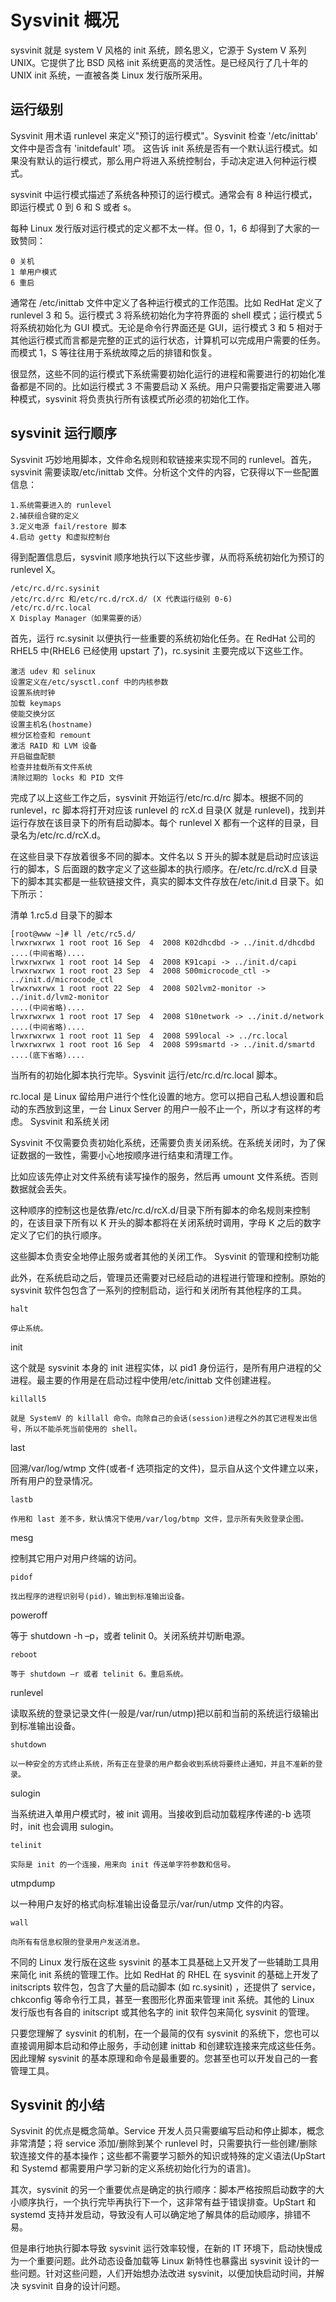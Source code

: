 # Sysvinit 概况

sysvinit 就是 system V 风格的 init 系统，顾名思义，它源于 System V 系列 UNIX。它提供了比 BSD 风格 init 系统更高的灵活性。是已经风行了几十年的 UNIX init 系统，一直被各类 Linux 发行版所采用。

## 运行级别

Sysvinit 用术语 runlevel 来定义"预订的运行模式"。Sysvinit 检查 '/etc/inittab' 文件中是否含有 'initdefault' 项。 这告诉 init 系统是否有一个默认运行模式。如果没有默认的运行模式，那么用户将进入系统控制台，手动决定进入何种运行模式。

sysvinit 中运行模式描述了系统各种预订的运行模式。通常会有 8 种运行模式，即运行模式 0 到 6 和 S 或者 s。

每种 Linux 发行版对运行模式的定义都不太一样。但 0，1，6 却得到了大家的一致赞同：

    0 关机
    1 单用户模式
    6 重启

通常在 /etc/inittab 文件中定义了各种运行模式的工作范围。比如 RedHat 定义了 runlevel 3 和 5。运行模式 3 将系统初始化为字符界面的 shell 模式；运行模式 5 将系统初始化为 GUI 模式。无论是命令行界面还是 GUI，运行模式 3 和 5 相对于其他运行模式而言都是完整的正式的运行状态，计算机可以完成用户需要的任务。而模式 1，S 等往往用于系统故障之后的排错和恢复。

很显然，这些不同的运行模式下系统需要初始化运行的进程和需要进行的初始化准备都是不同的。比如运行模式 3 不需要启动 X 系统。用户只需要指定需要进入哪种模式，sysvinit 将负责执行所有该模式所必须的初始化工作。

## sysvinit 运行顺序

Sysvinit 巧妙地用脚本，文件命名规则和软链接来实现不同的 runlevel。首先，sysvinit 需要读取/etc/inittab 文件。分析这个文件的内容，它获得以下一些配置信息：

    1.系统需要进入的 runlevel
    2.捕获组合键的定义
    3.定义电源 fail/restore 脚本
    4.启动 getty 和虚拟控制台

得到配置信息后，sysvinit 顺序地执行以下这些步骤，从而将系统初始化为预订的 runlevel X。

    /etc/rc.d/rc.sysinit
    /etc/rc.d/rc 和/etc/rc.d/rcX.d/ (X 代表运行级别 0-6)
    /etc/rc.d/rc.local
    X Display Manager（如果需要的话）

首先，运行 rc.sysinit 以便执行一些重要的系统初始化任务。在 RedHat 公司的 RHEL5 中(RHEL6 已经使用 upstart 了)，rc.sysinit 主要完成以下这些工作。

    激活 udev 和 selinux
    设置定义在/etc/sysctl.conf 中的内核参数
    设置系统时钟
    加载 keymaps
    使能交换分区
    设置主机名(hostname)
    根分区检查和 remount
    激活 RAID 和 LVM 设备
    开启磁盘配额
    检查并挂载所有文件系统
    清除过期的 locks 和 PID 文件

完成了以上这些工作之后，sysvinit 开始运行/etc/rc.d/rc 脚本。根据不同的 runlevel，rc 脚本将打开对应该 runlevel 的 rcX.d 目录(X 就是 runlevel)，找到并运行存放在该目录下的所有启动脚本。每个 runlevel X 都有一个这样的目录，目录名为/etc/rc.d/rcX.d。

在这些目录下存放着很多不同的脚本。文件名以 S 开头的脚本就是启动时应该运行的脚本，S 后面跟的数字定义了这些脚本的执行顺序。在/etc/rc.d/rcX.d 目录下的脚本其实都是一些软链接文件，真实的脚本文件存放在/etc/init.d 目录下。如下所示：

清单 1.rc5.d 目录下的脚本

	
    [root@www ~]# ll /etc/rc5.d/
    lrwxrwxrwx 1 root root 16 Sep  4  2008 K02dhcdbd -> ../init.d/dhcdbd
    ....(中间省略)....
    lrwxrwxrwx 1 root root 14 Sep  4  2008 K91capi -> ../init.d/capi
    lrwxrwxrwx 1 root root 23 Sep  4  2008 S00microcode_ctl -> ../init.d/microcode_ctl
    lrwxrwxrwx 1 root root 22 Sep  4  2008 S02lvm2-monitor -> ../init.d/lvm2-monitor
    ....(中间省略)....
    lrwxrwxrwx 1 root root 17 Sep  4  2008 S10network -> ../init.d/network
    ....(中间省略)....
    lrwxrwxrwx 1 root root 11 Sep  4  2008 S99local -> ../rc.local
    lrwxrwxrwx 1 root root 16 Sep  4  2008 S99smartd -> ../init.d/smartd
    ....(底下省略)....

当所有的初始化脚本执行完毕。Sysvinit 运行/etc/rc.d/rc.local 脚本。

rc.local 是 Linux 留给用户进行个性化设置的地方。您可以把自己私人想设置和启动的东西放到这里，一台 Linux Server 的用户一般不止一个，所以才有这样的考虑。
Sysvinit 和系统关闭

Sysvinit 不仅需要负责初始化系统，还需要负责关闭系统。在系统关闭时，为了保证数据的一致性，需要小心地按顺序进行结束和清理工作。

比如应该先停止对文件系统有读写操作的服务，然后再 umount 文件系统。否则数据就会丢失。

这种顺序的控制这也是依靠/etc/rc.d/rcX.d/目录下所有脚本的命名规则来控制的，在该目录下所有以 K 开头的脚本都将在关闭系统时调用，字母 K 之后的数字定义了它们的执行顺序。

这些脚本负责安全地停止服务或者其他的关闭工作。
Sysvinit 的管理和控制功能

此外，在系统启动之后，管理员还需要对已经启动的进程进行管理和控制。原始的 sysvinit 软件包包含了一系列的控制启动，运行和关闭所有其他程序的工具。

    halt

    停止系统。

init

这个就是 sysvinit 本身的 init 进程实体，以 pid1 身份运行，是所有用户进程的父进程。最主要的作用是在启动过程中使用/etc/inittab 文件创建进程。

    killall5

    就是 SystemV 的 killall 命令。向除自己的会话(session)进程之外的其它进程发出信号，所以不能杀死当前使用的 shell。

last

回溯/var/log/wtmp 文件(或者-f 选项指定的文件)，显示自从这个文件建立以来，所有用户的登录情况。

    lastb

    作用和 last 差不多，默认情况下使用/var/log/btmp 文件，显示所有失败登录企图。

mesg

控制其它用户对用户终端的访问。

    pidof

    找出程序的进程识别号(pid)，输出到标准输出设备。

poweroff

等于 shutdown -h –p，或者 telinit 0。关闭系统并切断电源。

    reboot

    等于 shutdown –r 或者 telinit 6。重启系统。

runlevel

读取系统的登录记录文件(一般是/var/run/utmp)把以前和当前的系统运行级输出到标准输出设备。

    shutdown

    以一种安全的方式终止系统，所有正在登录的用户都会收到系统将要终止通知，并且不准新的登录。

sulogin

当系统进入单用户模式时，被 init 调用。当接收到启动加载程序传递的-b 选项时，init 也会调用 sulogin。

    telinit

    实际是 init 的一个连接，用来向 init 传送单字符参数和信号。

utmpdump

以一种用户友好的格式向标准输出设备显示/var/run/utmp 文件的内容。

    wall

    向所有有信息权限的登录用户发送消息。

不同的 Linux 发行版在这些 sysvinit 的基本工具基础上又开发了一些辅助工具用来简化 init 系统的管理工作。比如 RedHat 的 RHEL 在 sysvinit 的基础上开发了 initscripts 软件包，包含了大量的启动脚本 (如 rc.sysinit) ，还提供了 service，chkconfig 等命令行工具，甚至一套图形化界面来管理 init 系统。其他的 Linux 发行版也有各自的 initscript 或其他名字的 init 软件包来简化 sysvinit 的管理。

只要您理解了 sysvinit 的机制，在一个最简的仅有 sysvinit 的系统下，您也可以直接调用脚本启动和停止服务，手动创建 inittab 和创建软连接来完成这些任务。因此理解 sysvinit 的基本原理和命令是最重要的。您甚至也可以开发自己的一套管理工具。

## Sysvinit 的小结

Sysvinit 的优点是概念简单。Service 开发人员只需要编写启动和停止脚本，概念非常清楚；将 service 添加/删除到某个 runlevel 时，只需要执行一些创建/删除软连接文件的基本操作；这些都不需要学习额外的知识或特殊的定义语法(UpStart 和 Systemd 都需要用户学习新的定义系统初始化行为的语言)。

其次，sysvinit 的另一个重要优点是确定的执行顺序：脚本严格按照启动数字的大小顺序执行，一个执行完毕再执行下一个，这非常有益于错误排查。UpStart 和 systemd 支持并发启动，导致没有人可以确定地了解具体的启动顺序，排错不易。

但是串行地执行脚本导致 sysvinit 运行效率较慢，在新的 IT 环境下，启动快慢成为一个重要问题。此外动态设备加载等 Linux 新特性也暴露出 sysvinit 设计的一些问题。针对这些问题，人们开始想办法改进 sysvinit，以便加快启动时间，并解决 sysvinit 自身的设计问题。